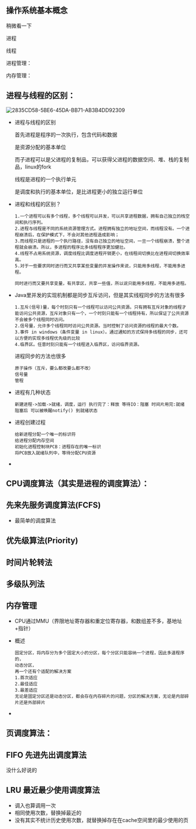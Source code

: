 ## 操作系统基本概念

稍微看一下

进程

线程

进程管理：

内存管理：

## 进程与线程的区别：

![2835CD58-5BE6-45DA-BB71-AB3B4DD92309](/Users/Haoyu/Desktop/2835CD58-5BE6-45DA-BB71-AB3B4DD92309.png)

- 进程与线程的区别

  首先进程是程序的一次执行，包含代码和数据

  是资源分配的基本单位

  而子进程可以是父进程的复制品，可以获得父进程的数据空间、堆、栈的复制品，linux的fork

  

  线程是进程的一个执行单元

  是调度和执行的基本单位，是比进程更小的独立运行单位

- 进程和线程的区别？

  ```
  1.一个进程可以有多个线程，多个线程可以并发，可以共享进程数据，拥有自己独立的栈空间和执行序列。
  2.进程与线程是不同的系统资源管理方式。进程拥有独立的地址空间，而线程没有。一个进程崩溃后，在保护模式下，不会对其他进程造成影响；
  3.而线程只是进程的一个执行路径，没有自己独立的地址空间，一旦一个线程崩溃，整个进程就会崩溃。所以，多进程的程序比多线程程序更加健壮。
  4.线程不占用系统资源，调度线程比调度进程开销更小，在线程间切换比在进程间切换效率高。
  5.对于一些要求同时进行而又共享某些变量的并发操作来说，只能用多线程，不能用多进程。
  
  同时进行而又要共享变量，有共享区，共享一些值，所以说只能用多线程，不能用多进程。
  
  ```

- Java里并发的实现机制都是同步互斥访问，但是其实线程同步的方法有很多

  ```
  1.互斥(信号)量，每个时刻只有一个线程可以访问公共资源。只有拥有互斥对象的线程才能访问公共资源，互斥对象只有一个，一个时刻只能有一个线程持有，所以保证了公共资源不会被多个线程同时访问。
  2.信号量，允许多个线程同时访问公共资源。当时控制了访问资源的线程的最大个数。
  3.事件 in windows（条件变量 in linux）。通过通知的方式保持多线程的同步，还可以方便的实现多线程优先级的比较
  4.临界区。任意时刻只能有一个线程进入临界区，访问临界资源。
  ```

  

  进程同步的方法也很多

  ```
  原子操作（互斥，要么都改要么都不改）
  信号量
  管程
  ```

- 进程有几种状态

  ```
  新建进程->加载->就绪，调度，运行 执行完了：释放 等待IO：阻塞 时间片用完:就绪 阻塞后 可以被唤醒notify() 到就绪状态
  ```

- 进程创建过程

  ```
  给新进程分配一个唯一的标识符
  给进程分配内存空间
  初始化进程控制块PCB：进程存在的唯一标识
  将PCB放入就绪队列中，等待分配CPU资源
  ```

- 

## CPU调度算法（其实是进程的调度算法）：

## 先来先服务调度算法(FCFS)

- 最简单的调度算法



## 优先级算法(Priority)



## 时间片轮转法



## 多级队列法





## 内存管理

- CPU通过MMU（界限地址寄存器和重定位寄存器，和数组差不多，基地址+指针）

- 概述

  ```
  固定分区，将内存分为多个固定大小的分区，每个分区只能容纳一个进程，因此多道程序的，
  动态分区，
  再一个还有个适配的解决方案
  1.首次适应
  2.最佳适应
  3.最差适应
  无论是固定分区还是动态分区，都会存在内存碎片的问题，分区的解决方案，无论是内部碎片还是外部碎片
  ```

- 

## 页调度算法：

## FIFO 先进先出调度算法

没什么好说的 

## LRU 最近最少使用调度算法

- 调入也算调用一次
- 相同使用次数，替换掉最近的
- 没有其实不统计历史使用次数，就替换掉存在在cache空间里的最少使用的页